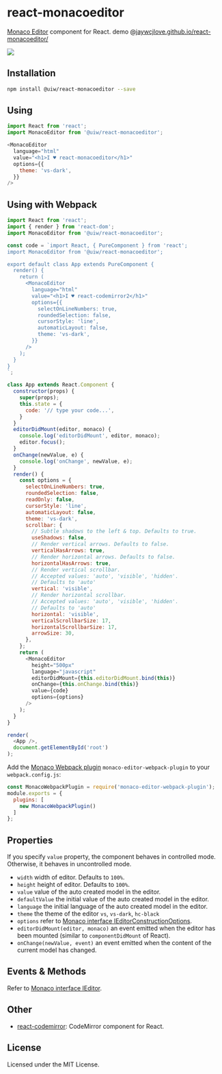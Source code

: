 react-monacoeditor
===

[Monaco Editor](https://github.com/Microsoft/monaco-editor) component for React. demo @[jaywcjlove.github.io/react-monacoeditor/](https://jaywcjlove.github.io/react-monacoeditor/)  

<a href="https://jaywcjlove.github.io/react-monacoeditor/"><img src="https://raw.githubusercontent.com/jaywcjlove/react-monacoeditor/master/react-monacoeditor.png" /></a>

<!--dividing-->

## Installation

```bash
npm install @uiw/react-monacoeditor --save
```

## Using

```js
import React from 'react';
import MonacoEditor from '@uiw/react-monacoeditor';

<MonacoEditor
  language="html"
  value="<h1>I ♥ react-monacoeditor</h1>"
  options={{
    theme: 'vs-dark',
  }}
/>
```

## Using with Webpack

```javascript
import React from 'react';
import { render } from 'react-dom';
import MonacoEditor from '@uiw/react-monacoeditor';

const code = `import React, { PureComponent } from 'react';
import MonacoEditor from '@uiw/react-monacoeditor';

export default class App extends PureComponent {
  render() {
    return (
      <MonacoEditor
        language="html"
        value="<h1>I ♥ react-codemirror2</h1>"
        options={{
          selectOnLineNumbers: true,
          roundedSelection: false,
          cursorStyle: 'line',
          automaticLayout: false,
          theme: 'vs-dark',
        }}
      />
    );
  }
}
`;

class App extends React.Component {
  constructor(props) {
    super(props);
    this.state = {
      code: '// type your code...',
    }
  }
  editorDidMount(editor, monaco) {
    console.log('editorDidMount', editor, monaco);
    editor.focus();
  }
  onChange(newValue, e) {
    console.log('onChange', newValue, e);
  }
  render() {
    const options = {
      selectOnLineNumbers: true,
      roundedSelection: false,
      readOnly: false,
      cursorStyle: 'line',
      automaticLayout: false,
      theme: 'vs-dark',
      scrollbar: {
        // Subtle shadows to the left & top. Defaults to true.
        useShadows: false,
        // Render vertical arrows. Defaults to false.
        verticalHasArrows: true,
        // Render horizontal arrows. Defaults to false.
        horizontalHasArrows: true,
        // Render vertical scrollbar.
        // Accepted values: 'auto', 'visible', 'hidden'.
        // Defaults to 'auto'
        vertical: 'visible',
        // Render horizontal scrollbar.
        // Accepted values: 'auto', 'visible', 'hidden'.
        // Defaults to 'auto'
        horizontal: 'visible',
        verticalScrollbarSize: 17,
        horizontalScrollbarSize: 17,
        arrowSize: 30,
      },
    };
    return (
      <MonacoEditor
        height="500px"
        language="javascript"
        editorDidMount={this.editorDidMount.bind(this)}
        onChange={this.onChange.bind(this)}
        value={code}
        options={options}
      />
    );
  }
}

render(
  <App />,
  document.getElementById('root')
);
```

Add the [Monaco Webpack plugin](https://github.com/Microsoft/monaco-editor-webpack-plugin) `monaco-editor-webpack-plugin` to your `webpack.config.js`:

```js
const MonacoWebpackPlugin = require('monaco-editor-webpack-plugin');
module.exports = {
  plugins: [
    new MonacoWebpackPlugin()
  ]
};
```

## Properties

If you specify `value` property, the component behaves in controlled mode.
Otherwise, it behaves in uncontrolled mode.

- `width` width of editor. Defaults to `100%`.
- `height` height of editor. Defaults to `100%`.
- `value` value of the auto created model in the editor.
- `defaultValue` the initial value of the auto created model in the editor.
- `language` the initial language of the auto created model in the editor.
- `theme` the theme of the editor `vs`, `vs-dark`, `hc-black`
- `options` refer to [Monaco interface IEditorConstructionOptions](https://microsoft.github.io/monaco-editor/api/interfaces/monaco.editor.ieditorconstructionoptions.html).
- `editorDidMount(editor, monaco)` an event emitted when the editor has been mounted (similar to `componentDidMount` of React).
- `onChange(newValue, event)` an event emitted when the content of the current model has changed.

## Events & Methods

Refer to [Monaco interface IEditor](https://microsoft.github.io/monaco-editor/api/interfaces/monaco.editor.ieditor.html).

## Other

- [react-codemirror](https://uiw-react.github.io/react-codemirror/): CodeMirror component for React.

## License

Licensed under the MIT License.
